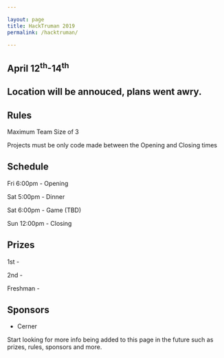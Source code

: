 ```yaml
---

layout: page
title: HackTruman 2019
permalink: /hacktruman/

---
```


## April 12<sup>th</sup>-14<sup>th</sup>

## Location will be annouced, plans went awry.

## Rules

Maximum Team Size of 3

Projects must be only code made between the Opening and Closing times

## Schedule

Fri  6:00pm - Opening

Sat  5:00pm - Dinner

Sat  6:00pm - Game (TBD)

Sun 12:00pm - Closing

## Prizes

1st - 

2nd -

Freshman - 

## Sponsors

- Cerner

Start looking for more info being added to this page in the future such as prizes, rules, sponsors and more.  

